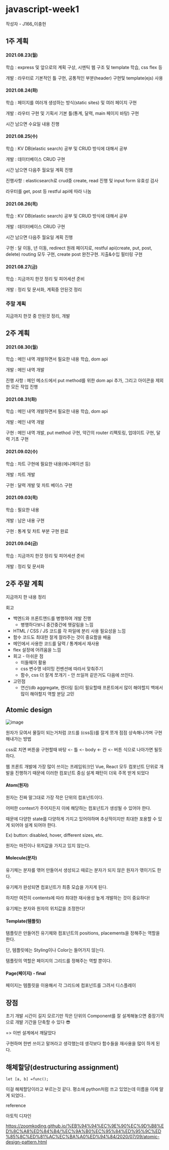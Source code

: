 # javascript-week1 

작성자 - J166_이충헌

## 1주 계획 

#### 2021.08.23(월)  

학습 : express 및 앞으로의 계획 구상,
시멘틱 웹 구조 및 template 학습, css flex 등 

개발 : 라우터로 기본적인 틀 구현, 공통적인 부분(header) 구현및 template(ejs) 사용


#### 2021.08.24(화)

학습 : 페이지를 여러개 생성하는 방식(static sites) 및 여러 페이지 구현

개발 : 라우터 구현 및 기획서 기본 틀(통계, 달력, main 페이지 바탕) 구현

시간 남으면 수요일 내용 진행

#### 2021.08.25(수)  


학습 : KV DB(elastic search) 공부 및 CRUD 방식에 대해서 공부 

개발 : 데이터베이스 CRUD 구현

시간 남으면 다음주 월요일 계획 진행

진행사항 : elasticsearch로 crud중 create, read 진행 및 input form 유효성 검사

라우터를 get, post 등 restful api에 따라 나눔

#### 2021.08.26(목)  

학습 : KV DB(elastic search) 공부 및 CRUD 방식에 대해서 공부 

개발 : 데이터베이스 CRUD 구현

시간 남으면 다음주 월요일 계획 진행

구현 : 달 이동, 년 이동, redirect 원래 페이지로, restful api(create, put, post, delete) routing 모두 구현, create post 완전구현. 지출&수입 필터링 구현

#### 2021.08.27(금)  

학습 : 지금까지 한것 정리 및 피어세션 준비 

개발 : 정리 및 문서화, 계획중 안된것 정리

### 주말 계획

지금까지 한것 중 안된것 정리, 개발

## 2주 계획

#### 2021.08.30(월)  

학습 : 메인 내역 개발하면서 필요한 내용 학습, dom api

개발 : 메인 내역 개발 

진행 사항 : 메인 메소드에서 put method를 위한 dom api 추가, 그리고 아이콘을 제외한 모든 작업 진행 

#### 2021.08.31(화)  

학습 : 메인 내역 개발하면서 필요한 내용 학습, dom api

개발 : 메인 내역 개발 

구현 : 메인 내역 개발, put method 구현, 약간의 router 리펙토링, 업데이트 구현,  달력 기초 구현

#### 2021.09.02(수)  

학습 : 차트 구현에 필요한 내용(에니메이션 등)

개발 : 차트 개발

구현 : 달력 개발 및 차트 베이스 구현

#### 2021.09.03(목)  

학습 : 필요한 내용  

개발 : 남은 내용 구현

구현 : 통계 및 차트 부분 구현 완료 

#### 2021.09.04(금)  

학습 : 지금까지 한것 정리 및 피어세션 준비 

개발 : 정리 및 문서화

## 2주 주말 계획

지금까지 한 내용 정리

회고

- 백엔드와 프론트엔드를 병행하여 개발 진행
    - 병행하다보니 중간중간에 헷갈림을 느낌
- HTML / CSS / JS 코드를 각 파일에 분리 사용 필요성을 느낌
- 함수 코드도 최대한 잘게 잘라주는 것이 중요함을 배움
- 메인에서 사용한 코드를 달력 / 통계에서 재사용
- flex 설정에 어려움을 느낌
- 회고 - 아쉬운 점
    - 미들웨어 활용
    - css 변수명 네이밍 컨벤션에 따라서 맞춰주기 
    - 함수, css 더 잘게 쪼개기 - 안 쓰일꺼 같은거도 다음에 쓰인다.
- 고민점
    - 연산(db aggregate, 렌더링 등)이 필요할때 프론트에서 많이 해야할지 백에서 많이 해야할지 역할 분담 고민

## Atomic design

![image](https://user-images.githubusercontent.com/40421183/132018738-3c38d7db-2a78-4fdc-8906-3bf24182a505.png)

원자가 모여서 물질이 되는거처럼 코드를 (css등)를 잘게 쪼개 점점 상속해나가며 구현해내가는 방법 

css로 치면 버튼을 구현할때 바탕 <- 틀 <- body <- 칸 <- 버튼 식으로 나아가면 될듯 하다. 

웹 프론트 개발에 가장 많이 쓰이는 프레임워크인 Vue, React 모두 컴포넌트 단위로 개발을 진행하기 때문에 이러한 컴포넌트 중심 설계 패턴이 더욱 주목 받게 되었다

#### Atom(원자)
 
원자는 진짜 말그대로 가장 작은 단위의 컴포넌트이다.

어떠한 context가 주어지든지 이에 해당하는 컴포넌트가 생성될 수 있어야 한다.
 
때문에 다양한 state를 다양하게 가지고 있어야하며 추상적이지만 최대한 포용할 수 있게 되어야 설계 되어야 한다.

Ex) button: disabled, hover, different sizes, etc.

원자는 마진이나 위치값을 가지고 있지 않는다.

#### Molecule(분자)

유기체는 분자를 엮어 만들어서 생성되고 때로는 분자가 되지 않은 원자가 엮이기도 한다.

유기체가 완성되면 컴포넌트가 최종 모습을 가지게 된다.

하지만 여전히 contents에 따라 최대한 재사용성 높게 개발하는 것이 중요하다!

유기체는 분자와 원자의 위치값을 조정한다!

#### Template(템플릿)

템플릿은 만들어진 유기체와 컴포넌트의 positions, placements을 정해주는 역할을 한다.

단, 템플릿에는 Styling이나 Color는 들어가지 않는다.

템플릿의 역할은 페이지의 그리드를 정해주는 역할 뿐이다.

#### Page(페이지) - final 

페이지는 템플릿을 이용해서 각 그리드에 컴포넌트를 그려서 디스플레이

## 장점

초기 개발 시간이 길지 모르기만 작은 단위의 Component를 잘 설계해놓으면 중장기적으로 개발 기간을 단축할 수 있다 😎

=> 이번 설계에서 깨달았다

구현하며 한번 쓰이고 말꺼라고 생각했는데 생각보다 함수들을 재사용을 많이 하게 된다. 

## 해체할당(destructuring assignment)

```
let [a, b] =func(); 

```
이걸 해체할당이라고 부르는것 같다. 평소에 python처럼 쓰고 있었는데 이름을 이제 알게 되었다..

reference

아토믹 디자인 

https://zoomkoding.github.io/%EB%94%94%EC%9E%90%EC%9D%B8%ED%8C%A8%ED%84%B4/%EC%9A%B0%EC%95%84%ED%95%9C%ED%85%8C%ED%81%AC%EC%BA%A0%ED%94%84/2020/07/09/atomic-design-pattern.html
